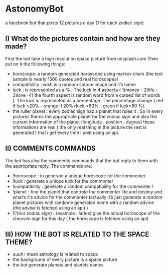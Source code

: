 # AstonomyBot

a facebook bot that posts 12 pictures a day (1 for each zodiac sign) 

## I) What do the pictures contain and how are they made? 
First the bot take a  high resolution space picture from unsplash.com
Then put on it the following things:
- horoscope: a random generated horoscope using markov chain (the text sample is nearly 1500 quotes and real horoscopes)
- compatibility : wish is a random source image and it’s name
- luck : is represented as a % . The luck in 4 aspects ( 1)money - 2)life - 3)love -4) the fourth aspect is random word from a cursed list of words ). The luck is represented as a percentage. The percentage change ( red if luck <20% - orange if 20%<luck <60% - green if luck>60 %).
- the ruller planet : every zodiac sign haz a planet that rules it . So in every pictures theres the appropriate planet for the zodiac sign and also the current information of the planet  (longitude , position , degree) these informations are real ( the only real thing in the picture the rest is generated ) that i get every time i post using an api.


## II) COMMENTS COMMANDS
The bot has also the comments commands that the bot reply to them with the appropriate reply.
The commands are:
- !horoscope : to generate a unique horoscope for the commenter.
- !luck :  generate a unique luck for the commonter
- !compatibility : generate a random compatibility for the commenter !
- !planet : find the planet that controle the commenter life and destiny and what’s it’s advice for the commenter (actually it’s just generate a random planet pictures with randome generated name with a random advice (the advise is fetched using an api) ) 
- !{Your zodiac sign} : (example : !aries) give the actual horoscope of the choosen  sign for this day ( the horoscope is fetched using an api)


## III) HOW THE BOT IS RELATED TO THE SPACE THEME?
- uuuh i mean astrology is related to space
- the background of every picture is a space picture
- the bot generate planets and planets names
